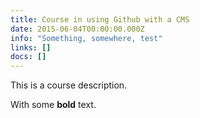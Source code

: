 ```yaml
---
title: Course in using Github with a CMS
date: 2015-06-04T00:00:00.000Z
info: "Something, somewhere, test"
links: []
docs: []
---
```


This is a course description.

With some **bold** text.